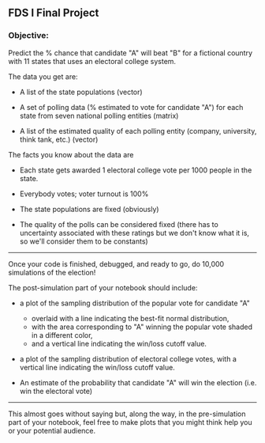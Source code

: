 ## FDS I Final Project

### Objective: 

Predict the % chance that candidate "A" will beat "B" for a fictional country with 11 states  that uses an electoral college system.

The data you get are:

* A list of the state populations (vector)

* A set of polling data (% estimated to vote for candidate "A") for each state from seven national polling entities (matrix)

* A list of the estimated quality of each polling entity (company, university, think tank, etc.) (vector)

The facts you know about the data are

* Each state gets awarded 1 electoral college vote per 1000 people in the state.

* Everybody votes; voter turnout is 100%

* The state populations are fixed (obviously)

* The quality of the polls can be considered fixed (there has to uncertainty associated with these ratings but we don't know what it is, so we'll consider them to be constants)

---

Once your code is finished, debugged, and ready to go, do 10,000 simulations of the election!

The post-simulation part of your notebook should include:

* a plot of the sampling distribution of the popular vote for candidate "A" 

  - overlaid with a line indicating the best-fit normal distribution, 

  * with the area corresponding to "A" winning the popular vote shaded in a different color, 
  * and a vertical line indicating the win/loss cutoff value.

* a plot of the sampling distribution of electoral college votes, with a vertical line indicating the win/loss cutoff value.

* An estimate of the probability that candidate "A" will win the election (i.e. win the electoral vote)

---

This almost goes without saying but, along the way, in the pre-simulation part of your notebook, feel free to make plots that you might think help you or your potential audience. 
